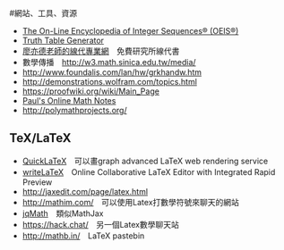 #網站、工具、資源

* [The On-Line Encyclopedia of Integer Sequences® (OEIS®)](http://oeis.org/)
* [Truth Table Generator](http://mrieppel.net/prog/truthtable.html)
* [廖亦德老師的線代專業網](http://mail.im.tku.edu.tw/~idliaw/)　免費研究所線代書
* 數學傳播　<http://w3.math.sinica.edu.tw/media/>
* <http://www.foundalis.com/lan/hw/grkhandw.htm>
* <http://demonstrations.wolfram.com/topics.html>
* <https://proofwiki.org/wiki/Main_Page>
* [Paul's Online Math Notes](http://tutorial.math.lamar.edu/)
* <http://polymathprojects.org/>

## TeX/LaTeX
* [QuickLaTeX](http://www.quicklatex.com/)　可以畫graph advanced LaTeX web rendering service
* [writeLaTeX](https://www.writelatex.com/)　Online Collaborative LaTeX Editor with Integrated Rapid Preview
* http://jaxedit.com/page/latex.html
* <http://mathim.com/>　可以使用Latex打數學符號來聊天的網站
* [jqMath](http://mathscribe.com/author/jqmath.html)　類似MathJax
* <https://hack.chat/>　另一個Latex數學聊天站
* <http://mathb.in/>　LaTeX pastebin